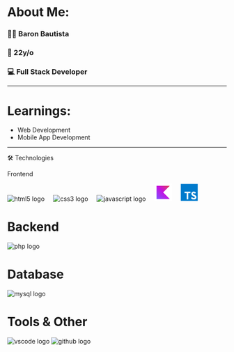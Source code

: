 # About Me:
### 👨‍🦱 Baron Bautista
### 📆 22y/o
### 💻 Full Stack Developer
---

# Learnings:
- Web Development
- Mobile App Development

---
🛠 Technologies

Frontend
<div align="left">
  <img src="https://cdn.jsdelivr.net/gh/devicons/devicon/icons/html5/html5-original.svg" height="40" alt="html5 logo" />
  <img width="12" />
  <img src="https://cdn.jsdelivr.net/gh/devicons/devicon/icons/css3/css3-original.svg" height="40" alt="css3 logo" />
  <img width="12" />
  <img src="https://cdn.jsdelivr.net/gh/devicons/devicon/icons/javascript/javascript-original.svg" height="40" alt="javascript logo" />
  <img width="12" />
  <img src="https://raw.githubusercontent.com/devicons/devicon/ca28c779441053191ff11710fe24a9e6c23690d6/icons/kotlin/kotlin-original.svg" height="40" alt="kotlin logo"/>
  <img width="12"/>
  <img src="https://raw.githubusercontent.com/devicons/devicon/ca28c779441053191ff11710fe24a9e6c23690d6/icons/typescript/typescript-original.svg" height="40" alt="kotlin logo"/>
  <img width="12"/>
</div>

# Backend
<div>
  <img src="https://cdn.jsdelivr.net/gh/devicons/devicon/icons/php/php-original.svg" height="40" alt="php logo" />
</div>

# Database
<div>
  <img src="https://cdn.jsdelivr.net/gh/devicons/devicon/icons/mysql/mysql-original.svg" height="40" alt="mysql logo" />
</div>

# Tools & Other
<div align="left">
  <img src="https://cdn.jsdelivr.net/gh/devicons/devicon/icons/vscode/vscode-original.svg" height="40" alt="vscode logo" />
  <img src="https://cdn.jsdelivr.net/gh/devicons/devicon/icons/github/github-original.svg" height="40" alt="github logo" />
</div>
